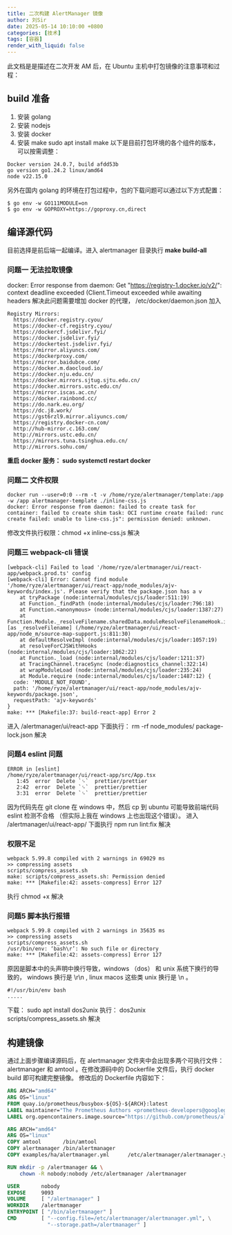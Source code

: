 ```yaml
---
title: 二次构建 AlertManager 镜像
author: 刘Sir
date: 2025-05-14 10:10:00 +0800
categories: [技术]
tags: [容器]
render_with_liquid: false
---  
```


此文档是是描述在二次开发 AM 后，在 Ubuntu 主机中打包镜像的注意事项和过程：
## build 准备
1. 安装 golang 
2. 安装 nodejs
3. 安装 docker
4. 安装 make  sudo apt install make
以下是目前打包环境的各个组件的版本，可以按需调整：
```shell
Docker version 24.0.7, build afdd53b
go version go1.24.2 linux/amd64
node v22.15.0

```

另外在国内 golang 的环境在打包过程中，包的下载问题可以通过以下方式配置：
```shell
$ go env -w GO111MODULE=on
$ go env -w GOPROXY=https://goproxy.cn,direct
```
## 编译源代码
目前选择是前后端一起编译。进入 alertmanager 目录执行 **make build-all**
### 问题一 无法拉取镜像
docker: Error response from daemon: Get  "https://registry-1.docker.io/v2/": context deadline exceeded (Client.Timeout exceeded while awaiting headers 
解决此问题需要增加 docker 的代理， /etc/docker/daemon.json 加入
```text
Registry Mirrors:
  https://docker.registry.cyou/
  https://docker-cf.registry.cyou/
  https://dockercf.jsdelivr.fyi/
  https://docker.jsdelivr.fyi/
  https://dockertest.jsdelivr.fyi/
  https://mirror.aliyuncs.com/
  https://dockerproxy.com/
  https://mirror.baidubce.com/
  https://docker.m.daocloud.io/
  https://docker.nju.edu.cn/
  https://docker.mirrors.sjtug.sjtu.edu.cn/
  https://docker.mirrors.ustc.edu.cn/
  https://mirror.iscas.ac.cn/
  https://docker.rainbond.cc/
  https://do.nark.eu.org/
  https://dc.j8.work/
  https://gst6rzl9.mirror.aliyuncs.com/
  https://registry.docker-cn.com/
  http://hub-mirror.c.163.com/
  http://mirrors.ustc.edu.cn/
  https://mirrors.tuna.tsinghua.edu.cn/
  http://mirrors.sohu.com/
```
**重启 docker 服务： sudo systemctl restart docker**

### 问题二 文件权限
```text
docker run --user=0:0 --rm -t -v /home/ryze/alertmanager/template:/app -w /app alertmanager-template ./inline-css.js
docker: Error response from daemon: failed to create task for container: failed to create shim task: OCI runtime create failed: runc create failed: unable to line-css.js": permission denied: unknown.

```
修改文件执行权限：chmod +x inline-css.js 解决
### 问题三 webpack-cli 错误
```text
[webpack-cli] Failed to load '/home/ryze/alertmanager/ui/react-app/webpack.prod.ts' config
[webpack-cli] Error: Cannot find module '/home/ryze/alertmanager/ui/react-app/node_modules/ajv-keywords/index.js'. Please verify that the package.json has a v
    at tryPackage (node:internal/modules/cjs/loader:511:19)
    at Function._findPath (node:internal/modules/cjs/loader:796:18)
    at Function.<anonymous> (node:internal/modules/cjs/loader:1387:27)
    at Function.Module._resolveFilename.sharedData.moduleResolveFilenameHook.installedValue [as _resolveFilename] (/home/ryze/alertmanager/ui/react-app/node_m/source-map-support.js:811:30)
    at defaultResolveImpl (node:internal/modules/cjs/loader:1057:19)
    at resolveForCJSWithHooks (node:internal/modules/cjs/loader:1062:22)
    at Function._load (node:internal/modules/cjs/loader:1211:37)
    at TracingChannel.traceSync (node:diagnostics_channel:322:14)
    at wrapModuleLoad (node:internal/modules/cjs/loader:235:24)
    at Module.require (node:internal/modules/cjs/loader:1487:12) {
  code: 'MODULE_NOT_FOUND',
  path: '/home/ryze/alertmanager/ui/react-app/node_modules/ajv-keywords/package.json',
  requestPath: 'ajv-keywords'
}
make: *** [Makefile:37: build-react-app] Error 2

```
进入 /alertmanager/ui/react-app 下面执行： rm -rf node_modules/ package-lock.json  解决
### 问题4 eslint 问题
```text
ERROR in [eslint]
/home/ryze/alertmanager/ui/react-app/src/App.tsx
   1:45  error  Delete `␍`  prettier/prettier
   2:42  error  Delete `␍`  prettier/prettier
   3:31  error  Delete `␍`  prettier/prettier

```
因为代码先在 git clone 在 windows 中，然后 cp 到 ubuntu 可能导致前端代码 eslint 检测不合格 （但实际上我在 windows 上也出现这个错误）。 进入 /alertmanager/ui/react-app/ 下面执行
npm run lint:fix 解决

### 权限不足
```text
webpack 5.99.8 compiled with 2 warnings in 69029 ms
>> compressing assets
scripts/compress_assets.sh
make: scripts/compress_assets.sh: Permission denied
make: *** [Makefile:42: assets-compress] Error 127

```
执行 chmod +x 解决

### 问题5 脚本执行报错
```text
webpack 5.99.8 compiled with 2 warnings in 35635 ms
>> compressing assets
scripts/compress_assets.sh
/usr/bin/env: ‘bash\r’: No such file or directory
make: *** [Makefile:42: assets-compress] Error 127
```
原因是脚本中的头声明中换行导致，windows （dos） 和 unix 系统下换行的导致的， windows 换行是 \r\n , linux macos 这些类 unix 换行是 \n 。 
```shell
#!/usr/bin/env bash
.....
```
  
下载： sudo apt install dos2unix
执行： dos2unix scripts/compress_assets.sh 解决

## 构建镜像
通过上面步骤编译源码后，在 alertmanager 文件夹中会出现多两个可执行文件： alertmanager 和 amtool 。在修改源码中的 Dockerfile 文件后，执行 docker build 即可构建完整镜像。 修改后的 Dockerfile 内容如下：
```dockerfile
ARG ARCH="amd64"
ARG OS="linux"
FROM quay.io/prometheus/busybox-${OS}-${ARCH}:latest
LABEL maintainer="The Prometheus Authors <prometheus-developers@googlegroups.com>"
LABEL org.opencontainers.image.source="https://github.com/prometheus/alertmanager"

ARG ARCH="amd64"
ARG OS="linux"
COPY amtool       /bin/amtool
COPY alertmanager /bin/alertmanager
COPY examples/ha/alertmanager.yml      /etc/alertmanager/alertmanager.yml

RUN mkdir -p /alertmanager && \
    chown -R nobody:nobody /etc/alertmanager /alertmanager

USER       nobody
EXPOSE     9093
VOLUME     [ "/alertmanager" ]
WORKDIR    /alertmanager
ENTRYPOINT [ "/bin/alertmanager" ]
CMD        [ "--config.file=/etc/alertmanager/alertmanager.yml", \
             "--storage.path=/alertmanager" ]

```